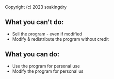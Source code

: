 Copyright (c) 2023 soakingdry 

## What you can't do:
   - Sell the program - even if modified
   - Modify & redistribute the program without credit

## What you can do:
  - Use the program for personal use
  - Modify the program for personal us
